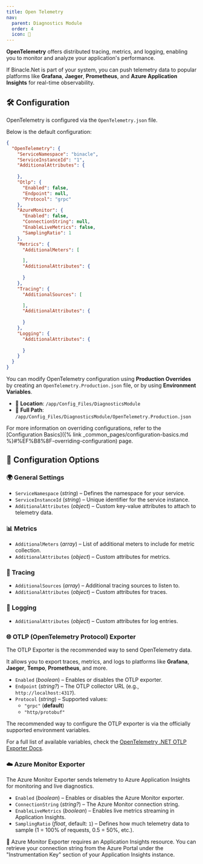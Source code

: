 ```yaml
---
title: Open Telemetry
nav:
  parent: Diagnostics Module
  order: 4
  icon: 📡
---
```


**OpenTelemetry** offers distributed tracing, metrics, and logging, enabling you to monitor and 
analyze your application's performance. 

If Binacle.Net is part of your system, you can push telemetry data to popular platforms like 
**Grafana**, **Jaeger**, **Prometheus**, and **Azure Application Insights** for real-time observability.

## 🛠️ Configuration
OpenTelemetry is configured via the `OpenTelemetry.json` file.

Below is the default configuration:

```json
{
  "OpenTelemetry": {
    "ServiceNamespace": "binacle",
    "ServiceInstanceId": "1",
    "AdditionalAttributes": {
      
    },
    "Otlp": {
      "Enabled": false,
      "Endpoint": null,
      "Protocol": "grpc"
    },
    "AzureMonitor": {
      "Enabled": false,
      "ConnectionString": null,
      "EnableLiveMetrics": false,
      "SamplingRatio": 1
    },
    "Metrics": {
      "AdditionalMeters": [

      ],
      "AdditionalAttributes": {
        
      }
    },
    "Tracing": {
      "AdditionalSources": [

      ],
      "AdditionalAttributes": {
        
      }
    },
    "Logging": {
      "AdditionalAttributes": {
        
      }
    }
  }
}
```

You can modify OpenTelemetry configuration using **Production Overrides** by creating an 
`OpenTelemetry.Production.json` file, or by using **Environment Variables**.

- 📁 **Location**: `/app/Config_Files/DiagnosticsModule`
- 📌 **Full Path**: `/app/Config_Files/DiagnosticsModule/OpenTelemetry.Production.json`

For more information on overriding configurations, refer to the
[Configuration Basics]({% link _common_pages/configuration-basics.md %}#%EF%B8%8F-overriding-configuration) page.

## 🔧 Configuration Options

### 🌍 General Settings
- `ServiceNamespace` (_string_) – Defines the namespace for your service.
- `ServiceInstanceId` (_string_) – Unique identifier for the service instance.
- `AdditionalAttributes` (_object_) – Custom key-value attributes to attach to telemetry data.
### 📊 Metrics
- `AdditionalMeters` (_array_) – List of additional meters to include for metric collection.
- `AdditionalAttributes` (_object_) – Custom attributes for metrics.
### 🎯 Tracing
- `AdditionalSources` (_array_) – Additional tracing sources to listen to.
- `AdditionalAttributes` (_object_) – Custom attributes for traces.
### 📜 Logging
- `AdditionalAttributes` (_object_) – Custom attributes for log entries.

### 🌐 OTLP (OpenTelemetry Protocol) Exporter
The OTLP Exporter is the recommended way to send OpenTelemetry data. 

It allows you to export traces, metrics, and logs to platforms like 
**Grafana**, **Jaeger**, **Tempo**, **Prometheus**, and more.

- `Enabled` (_boolean_) – Enables or disables the OTLP exporter.
- `Endpoint` (_string?_) – The OTLP collector URL (e.g., `http://localhost:4317`).
- `Protocol` (_string_) – Supported values:
    - `"grpc"` (__default__)
    - `"http/protobuf"`

The recommended way to configure the OTLP exporter is via the officially supported environment variables.

For a full list of available variables, check the [OpenTelemetry .NET OTLP Exporter Docs](https://github.com/open-telemetry/opentelemetry-dotnet/blob/main/src/OpenTelemetry.Exporter.OpenTelemetryProtocol/README.md#environment-variables).


### ☁️ Azure Monitor Exporter
The Azure Monitor Exporter sends telemetry to Azure Application Insights for monitoring and live diagnostics.

- `Enabled` (_boolean_) – Enables or disables the Azure Monitor exporter.
- `ConnectionString` (_string?_) – The Azure Monitor connection string.
- `EnableLiveMetrics` (_boolean_) – Enables live metrics streaming in Application Insights.
- `SamplingRatio` (_float_, default: `1`) – Defines how much telemetry data to sample 
  (1 = 100% of requests, 0.5 = 50%, etc.).

🔹 Azure Monitor Exporter requires an Application Insights resource. 
You can retrieve your connection string from the Azure Portal under the "Instrumentation Key" 
section of your Application Insights instance.
